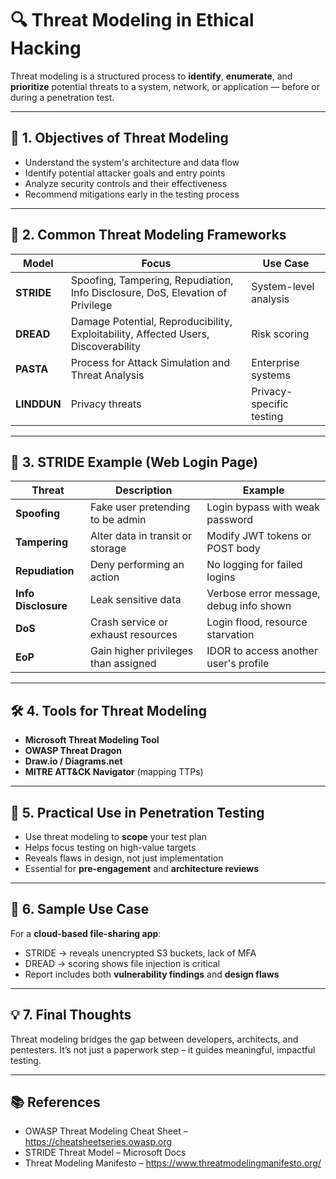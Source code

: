 # 🔍 Threat Modeling in Ethical Hacking

Threat modeling is a structured process to **identify**, **enumerate**, and **prioritize** potential threats to a system, network, or application — before or during a penetration test.

---

## 🎯 1. Objectives of Threat Modeling

- Understand the system's architecture and data flow
- Identify potential attacker goals and entry points
- Analyze security controls and their effectiveness
- Recommend mitigations early in the testing process

---

## 🧠 2. Common Threat Modeling Frameworks

| Model | Focus | Use Case |
|-------|-------|----------|
| **STRIDE** | Spoofing, Tampering, Repudiation, Info Disclosure, DoS, Elevation of Privilege | System-level analysis |
| **DREAD**  | Damage Potential, Reproducibility, Exploitability, Affected Users, Discoverability | Risk scoring |
| **PASTA**  | Process for Attack Simulation and Threat Analysis | Enterprise systems |
| **LINDDUN**| Privacy threats | Privacy-specific testing |

---

## 📌 3. STRIDE Example (Web Login Page)

| Threat        | Description                                 | Example                                  |
|---------------|---------------------------------------------|------------------------------------------|
| **Spoofing**  | Fake user pretending to be admin            | Login bypass with weak password          |
| **Tampering** | Alter data in transit or storage            | Modify JWT tokens or POST body           |
| **Repudiation**| Deny performing an action                  | No logging for failed logins             |
| **Info Disclosure** | Leak sensitive data                  | Verbose error message, debug info shown  |
| **DoS**       | Crash service or exhaust resources          | Login flood, resource starvation         |
| **EoP**       | Gain higher privileges than assigned        | IDOR to access another user's profile    |

---

## 🛠️ 4. Tools for Threat Modeling

- **Microsoft Threat Modeling Tool**
- **OWASP Threat Dragon**
- **Draw.io / Diagrams.net**
- **MITRE ATT&CK Navigator** (mapping TTPs)

---

## 🚨 5. Practical Use in Penetration Testing

- Use threat modeling to **scope** your test plan
- Helps focus testing on high-value targets
- Reveals flaws in design, not just implementation
- Essential for **pre-engagement** and **architecture reviews**

---

## 📘 6. Sample Use Case

For a **cloud-based file-sharing app**:

- STRIDE → reveals unencrypted S3 buckets, lack of MFA
- DREAD → scoring shows file injection is critical
- Report includes both **vulnerability findings** and **design flaws**

---

## 💡 7. Final Thoughts

Threat modeling bridges the gap between developers, architects, and pentesters. It’s not just a paperwork step – it guides meaningful, impactful testing.

---

## 📚 References

- OWASP Threat Modeling Cheat Sheet – https://cheatsheetseries.owasp.org
- STRIDE Threat Model – Microsoft Docs
- Threat Modeling Manifesto – https://www.threatmodelingmanifesto.org/

